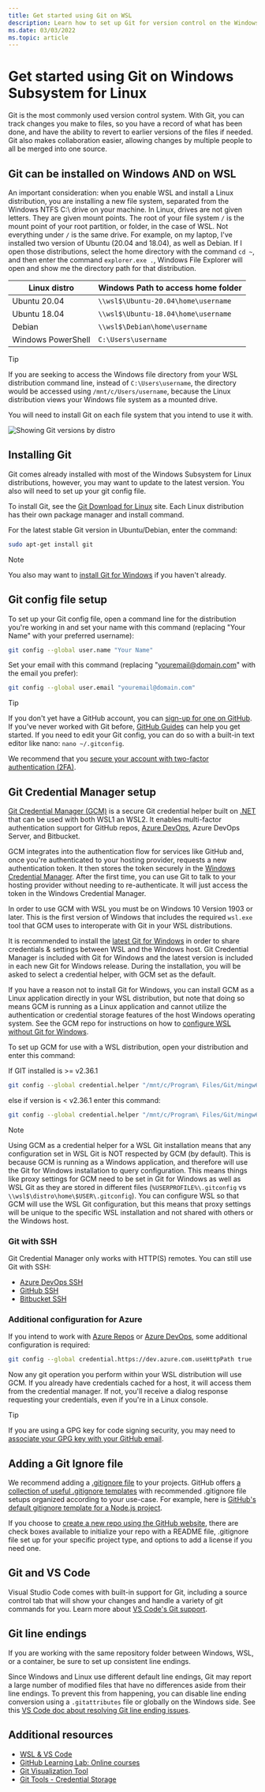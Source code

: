 ```yaml
---
title: Get started using Git on WSL
description: Learn how to set up Git for version control on the Windows Subsystem for Linux, along with Git Credential Manager.
ms.date: 03/03/2022
ms.topic: article
---
```


# Get started using Git on Windows Subsystem for Linux

Git is the most commonly used version control system. With Git, you can track changes you make to files, so you have a record of what has been done, and have the ability to revert to earlier versions of the files if needed. Git also makes collaboration easier, allowing changes by multiple people to all be merged into one source.

## Git can be installed on Windows AND on WSL

An important consideration: when you enable WSL and install a Linux distribution, you are installing a new file system, separated from the Windows NTFS C:\ drive on your machine. In Linux, drives are not given letters. They are given mount points. The root of your file system `/` is the mount point of your root partition, or folder, in the case of WSL. Not everything under `/` is the same drive. For example, on my laptop, I've installed two version of Ubuntu (20.04 and 18.04), as well as Debian. If I open those distributions, select the home directory with the command `cd ~`, and then enter the command `explorer.exe .`, Windows File Explorer will open and show me the directory path for that distribution.

| Linux distro | Windows Path to access home folder |
| ----------- | ----------- |
| Ubuntu 20.04 | `\\wsl$\Ubuntu-20.04\home\username` |
| Ubuntu 18.04 | `\\wsl$\Ubuntu-18.04\home\username` |
| Debian | `\\wsl$\Debian\home\username` |
| Windows PowerShell | `C:\Users\username` |

> [!TIP]
> If you are seeking to access the Windows file directory from your WSL distribution command line, instead of `C:\Users\username`, the directory would be accessed using `/mnt/c/Users/username`, because the Linux distribution views your Windows file system as a mounted drive.

You will need to install Git on each file system that you intend to use it with.

![Showing Git versions by distro](../media/git-versions.gif)

## Installing Git

Git comes already installed with most of the Windows Subsystem for Linux distributions, however, you may want to update to the latest version. You also will need to set up your git config file.

To install Git, see the [Git Download for Linux](https://git-scm.com/download/linux) site. Each Linux distribution has their own package manager and install command.

For the latest stable Git version in Ubuntu/Debian, enter the command:

```bash
sudo apt-get install git
```

> [!NOTE]
> You also may want to [install Git for Windows](https://git-scm.com/download/win) if you haven't already.

## Git config file setup

To set up your Git config file, open a command line for the distribution you're working in and set your name with this command (replacing "Your Name" with your preferred username):

```bash
git config --global user.name "Your Name"
```

Set your email with this command (replacing "youremail@domain.com" with the email you prefer):

```bash
git config --global user.email "youremail@domain.com"
```

> [!TIP]
> If you don't yet have a GitHub account, you can [sign-up for one on GitHub](https://github.com/join). If you've never worked with Git before, [GitHub Guides](https://guides.github.com/) can help you get started. If you need to edit your Git config, you can do so with a built-in text editor like nano: `nano ~/.gitconfig`.

We recommend that you [secure your account with two-factor authentication (2FA)](https://help.github.com/en/github/authenticating-to-github/securing-your-account-with-two-factor-authentication-2fa).

## Git Credential Manager setup

[Git Credential Manager (GCM)](https://github.com/GitCredentialManager/git-credential-manager) is a secure Git credential helper built on [.NET](https://dotnet.microsoft.com/) that can be used with both WSL1 an WSL2. It enables multi-factor authentication support for GitHub repos, [Azure DevOps](https://dev.azure.com/), Azure DevOps Server, and Bitbucket. 

GCM integrates into the authentication flow for services like GitHub and, once you're authenticated to your hosting provider, requests a new authentication token. It then stores the token securely in the [Windows Credential Manager](https://support.microsoft.com/help/4026814/windows-accessing-credential-manager). After the first time, you can use Git to talk to your hosting provider without needing to re-authenticate. It will just access the token in the Windows Credential Manager.

In order to use GCM with WSL you must be on Windows 10 Version 1903 or later. This is the first version of Windows that includes the required `wsl.exe` tool that GCM uses to interoperate with Git in your WSL distributions. 

It is recommended to install the [latest Git for Windows](https://github.com/git-for-windows/git/releases/latest) in order to share credentials & settings between WSL and the Windows host. Git Credential Manager is included with Git for Windows and the latest version is included in each new Git for Windows release. During the installation, you will be asked to select a credential helper, with GCM set as the default.

If you have a reason not to install Git for Windows, you can install GCM as a Linux application directly in your WSL distribution, but note that doing so means GCM is running as a Linux application and cannot utilize the authentication or credential storage features of the host Windows operating system. See the GCM repo for instructions on how to [configure WSL without Git for Windows](https://github.com/GitCredentialManager/git-credential-manager/blob/main/docs/wsl.md#configuring-wsl-without-git-for-windows).



To set up GCM for use with a WSL distribution, open your distribution and enter this command:

If GIT installed is >= v2.36.1
```Bash
git config --global credential.helper "/mnt/c/Program\ Files/Git/mingw64/bin/git-credential-manager-core.exe"
```

else if version is < v2.36.1 enter this command: 
```Bash
git config --global credential.helper "/mnt/c/Program\ Files/Git/mingw64/libexec/git-core/git-credential-manager.exe"
```

> [!NOTE]
> Using GCM as a credential helper for a WSL Git installation means that any configuration set in WSL Git is NOT respected by GCM (by default). This is because GCM is running as a Windows application, and therefore will use the Git for Windows installation to query configuration. This means things like proxy settings for GCM need to be set in Git for Windows as well as WSL Git as they are stored in different files (`%USERPROFILE%\.gitconfig` vs `\\wsl$\distro\home\$USER\.gitconfig`). You can configure WSL so that GCM will use the WSL Git configuration, but this means that proxy settings will be unique to the specific WSL installation and not shared with others or the Windows host.

### Git with SSH

Git Credential Manager only works with HTTP(S) remotes. You can still use Git with SSH:

- [Azure DevOps SSH](/azure/devops/repos/git/use-ssh-keys-to-authenticate)
- [GitHub SSH](https://help.github.com/en/articles/connecting-to-github-with-ssh)
- [Bitbucket SSH](https://confluence.atlassian.com/bitbucket/ssh-keys-935365775.html)

### Additional configuration for Azure

If you intend to work with [Azure Repos](https://github.com/GitCredentialManager/git-credential-manager/blob/main/docs/configuration.md#credentialprovider) or [Azure DevOps](https://github.com/GitCredentialManager/git-credential-manager/blob/main/docs/wsl.md#configuring-wsl-with-git-for-windows-recommended), some additional configuration is required:

```Bash
git config --global credential.https://dev.azure.com.useHttpPath true
```

Now any git operation you perform within your WSL distribution will use GCM. If you already have credentials cached for a host, it will access them from the credential manager. If not, you'll receive a dialog response requesting your credentials, even if you're in a Linux console.

> [!TIP]
> If you are using a GPG key for code signing security, you may need to [associate your GPG key with your GitHub email](https://help.github.com/en/github/authenticating-to-github/associating-an-email-with-your-gpg-key).

## Adding a Git Ignore file

We recommend adding a [.gitignore file](https://help.github.com/en/articles/ignoring-files) to your projects. GitHub offers [a collection of useful .gitignore templates](https://github.com/github/gitignore) with recommended .gitignore file setups organized according to your use-case. For example, here is [GitHub's default gitignore template for a Node.js project](https://github.com/github/gitignore/blob/master/Node.gitignore).

If you choose to [create a new repo using the GitHub website](https://help.github.com/articles/create-a-repo), there are check boxes available to initialize your repo with a README file, .gitignore file set up for your specific project type, and options to add a license if you need one.

## Git and VS Code

Visual Studio Code comes with built-in support for Git, including a source control tab that will show your changes and handle a variety of git commands for you. Learn more about [VS Code's Git support](https://code.visualstudio.com/docs/editor/versioncontrol#_git-support).

## Git line endings

If you are working with the same repository folder between Windows, WSL, or a container, be sure to set up consistent line endings.

Since Windows and Linux use different default line endings, Git may report a large number of modified files that have no differences aside from their line endings. To prevent this from happening, you can disable line ending conversion using a `.gitattributes` file or globally on the Windows side. See this [VS Code doc about resolving Git line ending issues](https://code.visualstudio.com/docs/remote/troubleshooting#_resolving-git-line-ending-issues-in-wsl-resulting-in-many-modified-files).

## Additional resources

* [WSL & VS Code](./wsl-vscode.md)
* [GitHub Learning Lab: Online courses](https://lab.github.com/)
* [Git Visualization Tool](http://git-school.github.io/visualizing-git/)
* [Git Tools - Credential Storage](https://git-scm.com/book/it/v2/Git-Tools-Credential-Storage)
